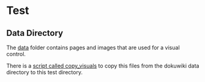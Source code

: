 # Test

## Data Directory

The [data](data) folder contains pages and images that are
used for a visual control.

There is a [script called copy_visuals](../copy_visuals.cmd) 
to copy this files from the dokuwiki data directory to this test directory.


